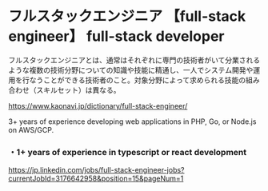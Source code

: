 # フルスタックエンジニア 【full-stack engineer】 full-stack developer
フルスタックエンジニアとは、通常はそれぞれに専門の技術者がいて分業されるような複数の技術分野についての知識や技能に精通し、一人でシステム開発や運用を行なうことができる技術者のこと。対象分野によって求められる技能の組み合わせ（スキルセット）は異なる。

https://www.kaonavi.jp/dictionary/full-stack-engineer/


3+ years of experience developing web applications in PHP, Go, or Node.js on AWS/GCP.

### ・1+ years of experience in typescript or react development


https://jp.linkedin.com/jobs/full-stack-engineer-jobs?currentJobId=3176642958&position=15&pageNum=1
